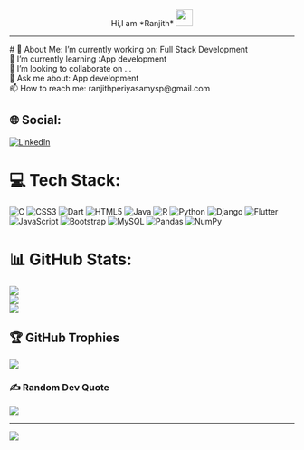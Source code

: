 <div align="center">
Hi,I am *Ranjith* <img src="https://media.giphy.com/media/hvRJCLFzcasrR4ia7z/giphy.gif" width="30px">
</div>
<hr>
# 💫 About Me:
I’m currently working on: Full Stack Development<br>🌱 I’m currently learning :App development<br>👯 I’m looking to collaborate on ...<br>💬 Ask me about: App development<br>📫 How to reach me: ranjithperiyasamysp@gmail.com<br>


## 🌐 Social:

<a href="https://www.linkedin.com/in/ranjith-periyasamy-a57824225" target="_blank" >
  
![LinkedIn](https://img.shields.io/badge/LinkedIn-%230077B5.svg?logo=linkedin&logoColor=white)

</a>

# 💻 Tech Stack:
![C](https://img.shields.io/badge/c-%2300599C.svg?style=flat-square&logo=c&logoColor=white) ![CSS3](https://img.shields.io/badge/css3-%231572B6.svg?style=flat-square&logo=css3&logoColor=white) ![Dart](https://img.shields.io/badge/dart-%230175C2.svg?style=flat-square&logo=dart&logoColor=white) ![HTML5](https://img.shields.io/badge/html5-%23E34F26.svg?style=flat-square&logo=html5&logoColor=white) ![Java](https://img.shields.io/badge/java-%23ED8B00.svg?style=flat-square&logo=java&logoColor=white) ![R](https://img.shields.io/badge/r-%23276DC3.svg?style=flat-square&logo=r&logoColor=white) ![Python](https://img.shields.io/badge/python-3670A0?style=flat-square&logo=python&logoColor=ffdd54) ![Django](https://img.shields.io/badge/django-%23092E20.svg?style=flat-square&logo=django&logoColor=white) ![Flutter](https://img.shields.io/badge/Flutter-%2302569B.svg?style=flat-square&logo=Flutter&logoColor=white) ![JavaScript](https://img.shields.io/badge/javascript-%23323330.svg?style=flat-square&logo=javascript&logoColor=%23F7DF1E) ![Bootstrap](https://img.shields.io/badge/bootstrap-%23563D7C.svg?style=flat-square&logo=bootstrap&logoColor=white) ![MySQL](https://img.shields.io/badge/mysql-%2300f.svg?style=flat-square&logo=mysql&logoColor=white) ![Pandas](https://img.shields.io/badge/pandas-%23150458.svg?style=flat-square&logo=pandas&logoColor=white) ![NumPy](https://img.shields.io/badge/numpy-%23013243.svg?style=flat-square&logo=numpy&logoColor=white)
# 📊 GitHub Stats:
![](https://github-readme-stats.vercel.app/api?username=Ranjithsp03&theme=blueberry&hide_border=false&include_all_commits=true&count_private=true)<br/>
![](https://github-readme-streak-stats.herokuapp.com/?user=Ranjithsp03&theme=blueberry&hide_border=false)<br/>
![](https://github-readme-stats.vercel.app/api/top-langs/?username=Ranjithsp03&theme=blueberry&hide_border=false&include_all_commits=true&count_private=true&layout=compact)

## 🏆 GitHub Trophies
![](https://github-profile-trophy.vercel.app/?username=Ranjithsp03&theme=radical&no-frame=false&no-bg=true&margin-w=4)

### ✍️ Random Dev Quote
![](https://quotes-github-readme.vercel.app/api?type=horizontal&theme=radical)

---
[![](https://visitcount.itsvg.in/api?id=Ranjithsp03&icon=0&color=0)](https://visitcount.itsvg.in)

<!-- Proudly created with GPRM ( https://gprm.itsvg.in ) -->
